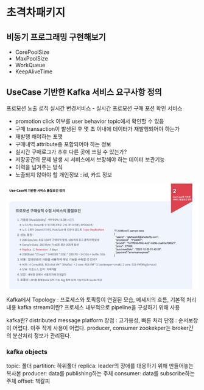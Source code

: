 # 초격차패키지


## 비동기 프로그래밍 구현해보기

- CorePoolSize
- MaxPoolSize
- WorkQueue
- KeepAliveTime

## UseCase 기반한 Kafka 서비스 요구사항 정의

프로모션 노출 로직 실시간 변경서비스 - 실시간 프로모션 구매 포션 확인 서비스

- promotion click 여부를 user behavior topic에서 확인할 수 있음
- 구매 transaction이 발생된 후 몇 초 이내에 데이터가 재발행되어야 하는가
- 재발행 해야하는 포맷
- 구매내역 attribute중 포함되어야 하는 정보
- 실시간 구매로그가 추후 다른 곳에 쓰일 수 있는가?
- 저장공간의 문제 발생 시 서비스에서 보장해야 하는 데이터 보관기능
- 이력을 넘겨주는 방식
- 노출되지 않아야 할 개인정보 : id, 카드 정보

![usecasekafka.png](../image/usecasekafka.png)

Kafka에서 Topology : 프로세스와 토픽등이 연결된 모습, 메세지의 흐름, 기본적 처리 내용
kafka stream이란? 프로세스 내부적으로 pipeline을 구성하기 위해 사용

kafka란? distributed message platform
장점 : 고가용성, 빠른 처리
단점 : 순서보장이 어렵다. 아주 작게 사용이 어렵다.
producer, consumer
zookekper는 broker간의 분산처리 정보가 관리된다.

### kafka objects
topic: 폴더
partition: 하위폴더
replica: leader의 장애를 대응하기 위해 만들어놓는 복사본
producer: data를 publishing하는 주체
consumer: data를 subscribe하는 주체
offset: 책갈피


